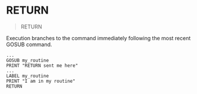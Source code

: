 # RETURN

> RETURN

Execution branches to the command immediately following the most recent GOSUB command.

```
...
GOSUB my_routine
PRINT "RETURN sent me here"
...
LABEL my_routine
PRINT "I am in my routine"
RETURN
```

